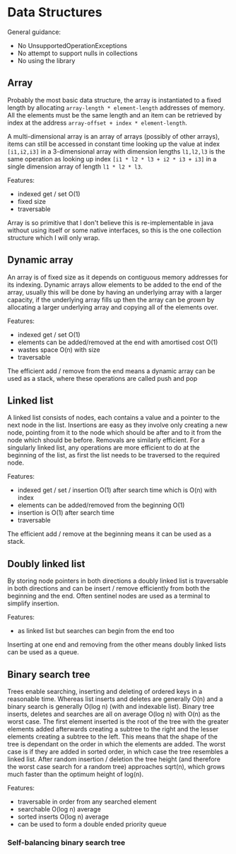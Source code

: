 # Data Structures

General guidance:
* No UnsupportedOperationExceptions
* No attempt to support nulls in collections
* No using the library

## Array

Probably the most basic data structure, the array is instantiated to a fixed length by allocating 
`array-length * element-length` addresses of memory. All the elements must be the same length and an item can be 
retrieved by index at the address `array-offset + index * element-length`.

A multi-dimensional array is an array of arrays (possibly of other arrays), items can still be accessed in constant time 
looking up the value at index `[i1,i2,i3]` in a 3-dimensional array with dimension lengths `l1,l2,l3` is the same 
operation as looking up index `[i1 * l2 * l3 + i2 * i3 + i3]` in a single dimension array of length `l1 * l2 * l3`.

Features:
* indexed get / set O(1)
* fixed size
* traversable

Array is so primitive that I don't believe this is re-implementable in java without using itself or some native 
interfaces, so this is the one collection structure which I will only wrap.


## Dynamic array

An array is of fixed size as it depends on contiguous memory addresses for its indexing. Dynamic arrays allow elements 
to be added to the end of the array, usually this will be done by having an underlying array with a larger capacity, if
the underlying array fills up then the array can be _grown_ by allocating a larger underlying array and copying all of 
the elements over.

Features:
* indexed get / set O(1)
* elements can be added/removed at the end with amortised cost O(1)
* wastes space O(n) with size
* traversable

The efficient add / remove from the end means a dynamic array can be used as a stack, where these operations are called 
push and pop


## Linked list

A linked list consists of nodes, each contains a value and a pointer to the next node in the list. Insertions are easy 
as they involve only creating a new node, pointing from it to the node which should be after and to it from the node 
which should be before. Removals are similarly efficient. For a singularly linked list, any operations are more 
efficient to do at the beginning of the list, as first the list needs to be traversed to the required node.

Features:
* indexed get / set / insertion O(1) after search time which is O(n) with index
* elements can be added/removed from the beginning O(1)
* insertion is O(1) after search time
* traversable

The efficient add / remove at the beginning means it can be used as a stack.


## Doubly linked list

By storing node pointers in both directions a doubly linked list is traversable in both directions and can be insert / 
remove efficiently from both the beginning and the end. Often sentinel nodes are used as a terminal to simplify insertion.

Features:
* as linked list but searches can begin from the end too

Inserting at one end and removing from the other means doubly linked lists can be used as a queue.


## Binary search tree

Trees enable searching, inserting and deleting of ordered keys in a reasonable time. Whereas list inserts and deletes
are generally O(n) and a binary search is generally O(log n) (with and indexable list). Binary tree inserts, deletes and 
searches are all on average O(log n) with O(n) as the worst case. The first element inserted is the root of the tree 
with the greater elements added afterwards creating a subtree to the right and the lesser elements creating a subtree to 
the left. This means that the shape of the tree is dependant on the order in which the elements are added. The worst
case is if they are added in sorted order, in which case the tree resembles a linked list. After random insertion / 
deletion the tree height (and therefore the worst case search for a random tree) approaches sqrt(n), which grows much 
faster than the optimum height of log(n).

Features:
* traversable in order from any searched element
* searchable O(log n) average
* sorted inserts O(log n) average
* can be used to form a double ended priority queue

### Self-balancing binary search tree


